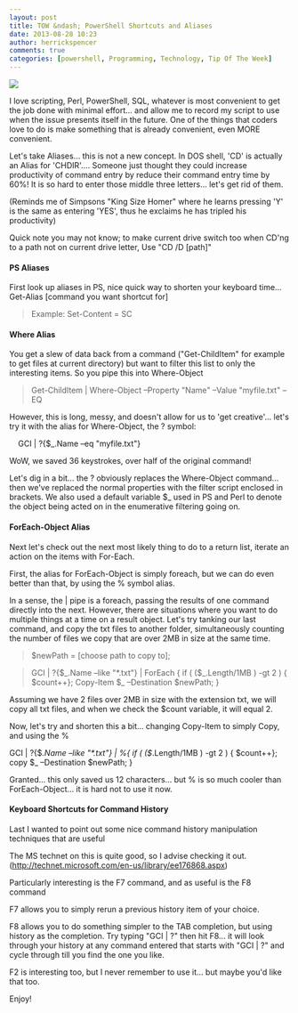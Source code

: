 ```yaml
---
layout: post
title: TOW &ndash; PowerShell Shortcuts and Aliases
date: 2013-08-28 10:23
author: herrickspencer
comments: true
categories: [powershell, Programming, Technology, Tip Of The Week]
---
```

<img src="/{{ site.postMedia }}/2012/10/tip-of-the-week-tow-top_thumb_thumb.jpg" /></p>

I love scripting, Perl, PowerShell, SQL, whatever is most convenient to get the job done with minimal effort… and allow me to record my script to use when the issue presents itself in the future. One of the things that coders love to do is make something that is already convenient, even MORE convenient. 

Let's take Aliases… this is not a new concept. In DOS shell, 'CD' is actually an Alias for 'CHDIR'…. Someone just thought they could increase productivity of command entry by reduce their command entry time by 60%! It is so hard to enter those middle three letters… let's get rid of them. 

(Reminds me of Simpsons &quot;King Size Homer&quot; where he learns pressing 'Y' is the same as entering 'YES', thus he exclaims he has tripled his productivity) 

Quick note you may not know; to make current drive switch too when CD'ng to a path not on current drive letter, Use &quot;CD /D [path]&quot; 

<h4>PS Aliases </h4>

First look up aliases in PS, nice quick way to shorten your keyboard time… Get-Alias [command you want shortcut for] 

<blockquote>   Example: Set-Content = SC </p> </blockquote>

<h4>Where Alias </h4>

<p>You get a slew of data back from a command (&quot;Get-ChildItem&quot; for example to get files at current directory) but want to filter this list to only the interesting items. So you pipe this into Where-Object 

<blockquote>   Get-ChildItem | Where-Object –Property &quot;Name&quot; –Value &quot;myfile.txt&quot; –EQ </p> </blockquote>

<p>However, this is long, messy, and doesn't allow for us to 'get creative'… let's try it with the alias for Where-Object, the ? symbol: 

&#160;&#160;&#160; GCI | ?{$_.Name –eq &quot;myfile.txt&quot;} 

WoW, we saved 36 keystrokes, over half of the original command! 

Let's dig in a bit… the ? obviously replaces the Where-Object command… then we've replaced the normal properties with the filter script enclosed in brackets. We also used a default variable $_ used in PS and Perl to denote the object being acted on in the enumerative filtering going on. 

<h4>ForEach-Object Alias </h4>

Next let's check out the next most likely thing to do to a return list, iterate an action on the items with For-Each. 

First, the alias for ForEach-Object is simply foreach, but we can do even better than that, by using the % symbol alias. 

In a sense, the | pipe is a foreach, passing the results of one command directly into the next. However, there are situations where you want to do multiple things at a time on a result object. Let's try tanking our last command, and copy the txt files to another folder, simultaneously counting the number of files we copy that are over 2MB in size at the same time. 

<blockquote>   $newPath = [choose path to copy to]; </p> </blockquote>

<blockquote>   <p>GCI | ?{$_.Name –like &quot;*.txt&quot;} | ForEach { if ( ($_.Length/1MB ) -gt 2 ) { $count++}; Copy-Item $_ –Destination $newPath; } </p> </blockquote>

<p>Assuming we have 2 files over 2MB in size with the extension txt, we will copy all txt files, and when we check the $count variable, it will equal 2. 

Now, let's try and shorten this a bit… changing Copy-Item to simply Copy, and using the % 

GCI | ?{$_.Name –like &quot;*.txt&quot;} | %{ if ( ($_.Length/1MB ) -gt 2 ) { $count++}; copy $_ –Destination $newPath; } 

Granted… this only saved us 12 characters… but % is so much cooler than ForEach-Object… it is hard not to use it now. 

<h4>Keyboard Shortcuts for Command History </h4>

Last I wanted to point out some nice command history manipulation techniques that are useful 

The MS technet on this is quite good, so I advise checking it out. (<a href="http://technet.microsoft.com/en-us/library/ee176868.aspx">http://technet.microsoft.com/en-us/library/ee176868.aspx</a>) 

Particularly interesting is the F7 command, and as useful is the F8 command 

F7 allows you to simply rerun a previous history item of your choice. 

F8 allows you to do something simpler to the TAB completion, but using history as the completion. Try typing &quot;GCI | ?&quot; then hit F8… it will look through your history at any command entered that starts with &quot;GCI | ?&quot; and cycle through till you find the one you like. 

F2 is interesting too, but I never remember to use it… but maybe you'd like that too. 

Enjoy!
